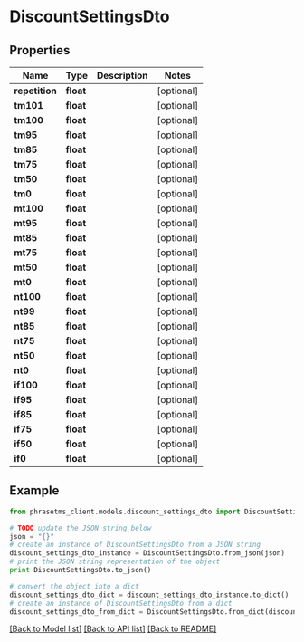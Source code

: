 # DiscountSettingsDto

## Properties

| Name           | Type      | Description | Notes      |
| -------------- | --------- | ----------- | ---------- |
| **repetition** | **float** |             | [optional] |
| **tm101**      | **float** |             | [optional] |
| **tm100**      | **float** |             | [optional] |
| **tm95**       | **float** |             | [optional] |
| **tm85**       | **float** |             | [optional] |
| **tm75**       | **float** |             | [optional] |
| **tm50**       | **float** |             | [optional] |
| **tm0**        | **float** |             | [optional] |
| **mt100**      | **float** |             | [optional] |
| **mt95**       | **float** |             | [optional] |
| **mt85**       | **float** |             | [optional] |
| **mt75**       | **float** |             | [optional] |
| **mt50**       | **float** |             | [optional] |
| **mt0**        | **float** |             | [optional] |
| **nt100**      | **float** |             | [optional] |
| **nt99**       | **float** |             | [optional] |
| **nt85**       | **float** |             | [optional] |
| **nt75**       | **float** |             | [optional] |
| **nt50**       | **float** |             | [optional] |
| **nt0**        | **float** |             | [optional] |
| **if100**      | **float** |             | [optional] |
| **if95**       | **float** |             | [optional] |
| **if85**       | **float** |             | [optional] |
| **if75**       | **float** |             | [optional] |
| **if50**       | **float** |             | [optional] |
| **if0**        | **float** |             | [optional] |

## Example

```python
from phrasetms_client.models.discount_settings_dto import DiscountSettingsDto

# TODO update the JSON string below
json = "{}"
# create an instance of DiscountSettingsDto from a JSON string
discount_settings_dto_instance = DiscountSettingsDto.from_json(json)
# print the JSON string representation of the object
print DiscountSettingsDto.to_json()

# convert the object into a dict
discount_settings_dto_dict = discount_settings_dto_instance.to_dict()
# create an instance of DiscountSettingsDto from a dict
discount_settings_dto_from_dict = DiscountSettingsDto.from_dict(discount_settings_dto_dict)
```

[[Back to Model list]](../README.md#documentation-for-models) [[Back to API list]](../README.md#documentation-for-api-endpoints) [[Back to README]](../README.md)

